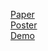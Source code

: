 [Paper](https://arxiv.org/abs/1907.03572) </br>
[Poster](#) </br>
[Demo](https://shreyanc.github.io/ismir_example.html) </br>
